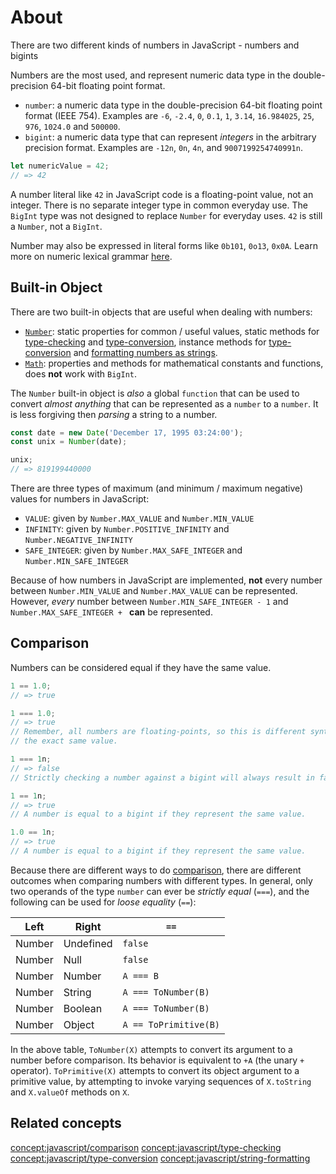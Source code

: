 # About

There are two different kinds of numbers in JavaScript - numbers and bigints

Numbers are the most used, and represent numeric data type in the double-precision 64-bit floating point format.

- `number`: a numeric data type in the double-precision 64-bit floating point format (IEEE 754).
  Examples are `-6`, `-2.4`, `0`, `0.1`, `1`, `3.14`, `16.984025`, `25`, `976`, `1024.0` and `500000`.
- `bigint`: a numeric data type that can represent _integers_ in the arbitrary precision format.
  Examples are `-12n`, `0n`, `4n`, and `9007199254740991n`.

```javascript
let numericValue = 42;
// => 42
```

A number literal like `42` in JavaScript code is a floating-point value, not an integer.
There is no separate integer type in common everyday use.
The `BigInt` type was not designed to replace `Number` for everyday uses.
`42` is still a `Number`, not a `BigInt`.

Number may also be expressed in literal forms like `0b101`, `0o13`, `0x0A`. Learn more on numeric lexical grammar [here][lexical-grammar].

## Built-in Object

There are two built-in objects that are useful when dealing with numbers:

- [`Number`][built-in-number]: static properties for common / useful values, static methods for [type-checking][type-checking] and [type-conversion][type-conversion], instance methods for [type-conversion][type-conversion] and [formatting numbers as strings][string-formatting].
- [`Math`][built-in-math]: properties and methods for mathematical constants and functions, does **not** work with `BigInt`.

The `Number` built-in object is _also_ a global `function` that can be used to convert _almost anything_ that can be represented as a `number` to a `number`. It is less forgiving then _parsing_ a string to a number.

```javascript
const date = new Date('December 17, 1995 03:24:00');
const unix = Number(date);

unix;
// => 819199440000
```

There are three types of maximum (and minimum / maximum negative) values for numbers in JavaScript:

- `VALUE`: given by `Number.MAX_VALUE` and `Number.MIN_VALUE`
- `INFINITY`: given by `Number.POSITIVE_INFINITY` and `Number.NEGATIVE_INFINITY`
- `SAFE_INTEGER`: given by `Number.MAX_SAFE_INTEGER` and `Number.MIN_SAFE_INTEGER`

Because of how numbers in JavaScript are implemented, **not** every number between `Number.MIN_VALUE` and `Number.MAX_VALUE` can be represented.
However, _every_ number between `Number.MIN_SAFE_INTEGER - 1` and `Number.MAX_SAFE_INTEGER + ` **can** be represented.

## Comparison

Numbers can be considered equal if they have the same value.

```javascript
1 == 1.0;
// => true

1 === 1.0;
// => true
// Remember, all numbers are floating-points, so this is different syntax for
// the exact same value.

1 === 1n;
// => false
// Strictly checking a number against a bigint will always result in false.

1 == 1n;
// => true
// A number is equal to a bigint if they represent the same value.

1.0 == 1n;
// => true
// A number is equal to a bigint if they represent the same value.
```

Because there are different ways to do [comparison][comparison], there are different outcomes when comparing numbers with different types.
In general, only two operands of the type `number` can ever be _strictly equal_ (`===`), and the following can be used for _loose equality_ (`==`):

| Left   | Right     | `==`                  |
| ------ | --------- | --------------------- |
| Number | Undefined | `false`               |
| Number | Null      | `false`               |
| Number | Number    | `A === B`             |
| Number | String    | `A === ToNumber(B)`   |
| Number | Boolean   | `A === ToNumber(B)`   |
| Number | Object    | `A == ToPrimitive(B)` |

In the above table, `ToNumber(X)` attempts to convert its argument to a number before comparison.
Its behavior is equivalent to `+A` (the unary `+` operator).
`ToPrimitive(X)` attempts to convert its object argument to a primitive value, by attempting to invoke varying sequences of `X.toString` and `X.valueOf` methods on `X`.

## Related concepts

<!--
These are widgets. See: https://github.com/exercism/docs/blob/main/anatomy/tracks/widgets.md
Normally these would be put in a list, but it renders better when it's next to each other.
-->

[concept:javascript/comparison](https://github.com/exercism/javascript/tree/main/concepts/comparison) [concept:javascript/type-checking](https://github.com/exercism/javascript/tree/main/concepts/type-checking) [concept:javascript/type-conversion](https://github.com/exercism/javascript/tree/main/concepts/type-conversion) [concept:javascript/string-formatting](https://github.com/exercism/javascript/tree/main/concepts/string-formatting)

[built-in-number]: https://developer.mozilla.org/en-US/docs/Web/JavaScript/Reference/Global_Objects/Number
[built-in-math]: https://developer.mozilla.org/en-US/docs/Web/JavaScript/Reference/Global_Objects/Math
[comparison]: https://developer.mozilla.org/en-US/docs/Web/JavaScript/Equality_comparisons_and_sameness
[lexical-grammar]: https://developer.mozilla.org/en-US/docs/Web/JavaScript/Reference/Lexical_grammar#numeric_literals
[string-formatting]: https://exercism.lol/tracks/javascript/concepts/string-formating
[type-checking]: https://exercism.lol/tracks/javascript/concepts/type-checking
[type-conversion]: https://exercism.lol/tracks/javascript/concepts/type-conversion
